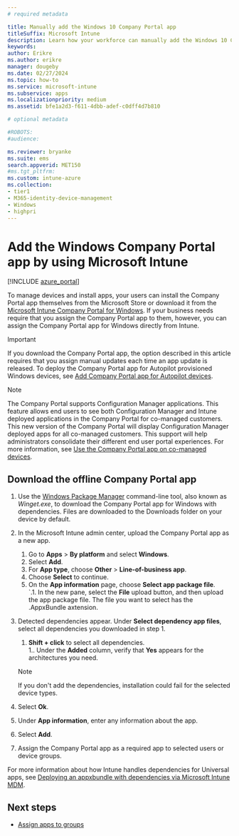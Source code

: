 ```yaml
---
# required metadata

title: Manually add the Windows 10 Company Portal app
titleSuffix: Microsoft Intune
description: Learn how your workforce can manually add the Windows 10 Company Portal app to their PC from the Microsoft Store.
keywords:
author: Erikre
ms.author: erikre
manager: dougeby
ms.date: 02/27/2024
ms.topic: how-to
ms.service: microsoft-intune
ms.subservice: apps
ms.localizationpriority: medium
ms.assetid: bfe1a2d3-f611-4dbb-adef-c0dff4d7b810

# optional metadata

#ROBOTS:
#audience:

ms.reviewer: bryanke
ms.suite: ems
search.appverid: MET150
#ms.tgt_pltfrm:
ms.custom: intune-azure
ms.collection:
- tier1
- M365-identity-device-management
- Windows
- highpri
---
```


# Add the Windows Company Portal app by using Microsoft Intune

[!INCLUDE [azure_portal](../includes/azure_portal.md)]

To manage devices and install apps, your users can install the Company Portal app themselves from the Microsoft Store or download it from the [Microsoft Intune Company Portal for Windows](../apps/store-apps-company-portal-app.md#download-the-offline-company-portal-app). If your business needs require that you assign the Company Portal app to them, however, you can assign the Company Portal app for Windows directly from Intune.

 > [!IMPORTANT]
 > If you download the Company Portal app, the option described in this article requires that you assign manual updates each time an app update is released. To deploy the Company Portal app for Autopilot provisioned Windows devices, see [Add Company Portal app for Autopilot devices](store-apps-company-portal-autopilot.md).

> [!NOTE]
> The Company Portal supports Configuration Manager applications. This feature allows end users to see both Configuration Manager and Intune deployed applications in the Company Portal for co-managed customers. This new version of the Company Portal will display Configuration Manager deployed apps for all co-managed customers. This support will help administrators consolidate their different end user portal experiences. For more information, see [Use the Company Portal app on co-managed devices](../../configmgr/comanage/company-portal.md).

## Download the offline Company Portal app

1. Use the [Windows Package Manager](/windows/package-manager/winget) command-line tool, also known as *Winget.exe*, to download the Company Portal app for Windows with dependencies. Files are downloaded to the Downloads folder on your device by default.  

1. In the Microsoft Intune admin center, upload the Company Portal app as a new app.
    1. Go to **Apps** > **By platform** and select **Windows**. 
    1. Select  **Add**. 
    1. For **App type**, choose **Other** > **Line-of-business app**.  
    1. Choose **Select** to continue.  
    1. On the **App information** page, choose **Select app package file**. \
  `.1. In the new pane, select the **File** upload button, and then upload the app package file. The file you want to select has the .AppxBundle axtension.   
1. Detected dependencies appear. Under **Select dependency app files**, select all dependencies you downloaded in step 1. 
   1. **Shift + click** to select all dependencies.  
   1.. Under the **Added** column, verify that **Yes** appears for the architectures you need.  

     > [!NOTE]
     > If you don't add the dependencies, installation could fail for the selected device types.  

1. Select **Ok**.  
1. Under **App information**, enter any information about the app.
1. Select **Add**.  
1. Assign the Company Portal app as a required app to selected users or device groups.   

For more information about how Intune handles dependencies for Universal apps, see [Deploying an appxbundle with dependencies via Microsoft Intune MDM](/archive/blogs/configmgrdogs/deploying-an-appxbundle-with-dependencies-via-microsoft-intune-mdm).  

## Next steps

- [Assign apps to groups](apps-deploy.md)
